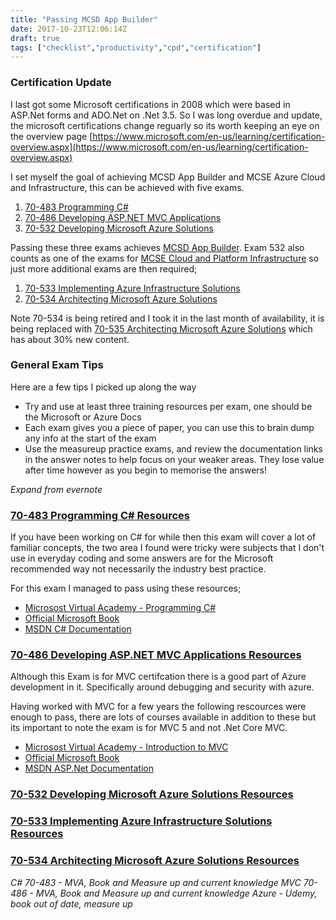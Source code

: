 ```yaml
---
title: "Passing MCSD App Builder"
date: 2017-10-23T12:06:14Z
draft: true
tags: ["checklist","productivity","cpd","certification"]
---
```


### Certification Update

I last got some Microsoft certifications in 2008 which were based in ASP.Net forms and ADO.Net on .Net 3.5. So I was long overdue and update, the microsoft certifications change reguarly so its worth keeping an eye on the overview page [https://www.microsoft.com/en-us/learning/certification-overview.aspx](https://www.microsoft.com/en-us/learning/certification-overview.aspx)

I set myself the goal of achieving MCSD App Builder and MCSE Azure Cloud and Infrastructure, this can be achieved with five exams.

1. [70-483 Programming C#](https://www.microsoft.com/en-us/learning/exam-70-483.aspx)
2. [70-486 Developing ASP.NET MVC Applications](https://www.microsoft.com/en-us/learning/exam-70-486.aspx)
3. [70-532 Developing Microsoft Azure Solutions](https://www.microsoft.com/en-us/learning/exam-70-532.aspx)

Passing these three exams achieves [MCSD App Builder](https://www.microsoft.com/en-us/learning/mcsd-app-builder-certification.aspx). Exam 532 also counts as one of the exams for [MCSE Cloud and Platform Infrastructure](https://www.microsoft.com/en-us/learning/mcse-cloud-platform-infrastructure.aspx) so just more additional exams are then required;

1. [70-533 Implementing Azure Infrastructure Solutions](https://www.microsoft.com/en-us/learning/exam-70-533.aspx)
2. [70-534 Architecting Microsoft Azure Solutions](https://www.microsoft.com/en-gb/learning/exam-70-534.aspx)

Note 70-534 is being retired and I took it in the last month of availability, it is being replaced with [70-535 Architecting Microsoft Azure Solutions](https://www.microsoft.com/en-us/learning/exam-70-535.aspx) which has about 30% new content.

### General Exam Tips

Here are a few tips I picked up along the way

* Try and use at least three training resources per exam, one should be the Microsoft or Azure Docs
* Each exam gives you a piece of paper, you can use this to brain dump any info at the start of the exam
* Use the measureup practice exams, and review the documentation links in the answer notes to help focus on your weaker areas. They lose value after time however as you begin to memorise the answers!

*Expand from evernote*

### [70-483 Programming C# Resources](https://www.microsoft.com/en-us/learning/exam-70-483.aspx) 

If you have been working on C# for while then this exam will cover a lot of familiar concepts, the two area I found were tricky were subjects that I don't use in everyday coding and some answers are for the Microsoft recommended way not necessarily the industry best practice.

For this exam I managed to pass using these resources;

* [Microsost Virtual Academy - Programming C#](https://mva.microsoft.com/en-US/training-courses/programming-in-c-jump-start-14254?l=j0iuozSfB_6900115888)
* [Official Microsoft Book](https://www.amazon.co.uk/Exam-Ref-70-483-Programming-MCSD/dp/0735676828?SubscriptionId=AKIAILSHYYTFIVPWUY6Q&tag=duc08-21&linkCode=xm2&camp=2025&creative=165953&creativeASIN=0735676828)
* [MSDN C# Documentation](https://docs.microsoft.com/en-us/dotnet/csharp/)

### [70-486 Developing ASP.NET MVC Applications Resources](https://www.microsoft.com/en-us/learning/exam-70-486.aspx)

Although this Exam is for MVC certifcation there is a good part of Azure development in it. Specifically around debugging and security with azure.

Having worked with MVC for a few years the following rescources were enough to pass, there are lots of courses available in addition to these but its important to note the exam is for MVC 5 and not .Net Core MVC.

* [Microsost Virtual Academy - Introduction to MVC](https://mva.microsoft.com/en-US/training-courses/introduction-to-aspnet-mvc-8322)
* [Official Microsoft Book](https://www.amazon.com/Exam-Ref-70-486-Developing-Applications/dp/0735677220)
* [MSDN ASP.Net Documentation](https://docs.microsoft.com/en-us/aspnet/#pivot=aspnet)


### [70-532 Developing Microsoft Azure Solutions Resources](https://www.microsoft.com/en-us/learning/exam-70-532.aspx)

### [70-533 Implementing Azure Infrastructure Solutions Resources](https://www.microsoft.com/en-us/learning/exam-70-533.aspx)

### [70-534 Architecting Microsoft Azure Solutions Resources](https://www.microsoft.com/en-gb/learning/exam-70-534.aspx)

*C# 70-483 - MVA, Book and Measure up and current knowledge MVC 70-486 - MVA, Book and Measure up and current knowledge Azure - Udemy, book out of date, measure up*


